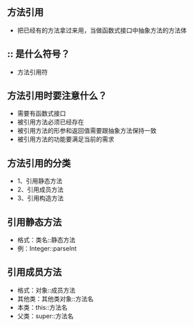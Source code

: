## 方法引用
* 把已经有的方法拿过来用，当做函数式接口中抽象方法的方法体

## :: 是什么符号？
* 方法引用符

## 方法引用时要注意什么？
* 需要有函数式接口
* 被引用方法必须已经存在
* 被引用方法的形参和返回值需要跟抽象方法保持一致
* 被引用方法的功能要满足当前的需求

## 方法引用的分类
* 1、引用静态方法
* 2、引用成员方法
* 3、引用构造方法

## 引用静态方法
* 格式：类名::静态方法
* 例：Integer::parseInt

## 引用成员方法
* 格式：对象::成员方法
* 其他类：其他类对象::方法名
* 本类：this::方法名
* 父类：super::方法名